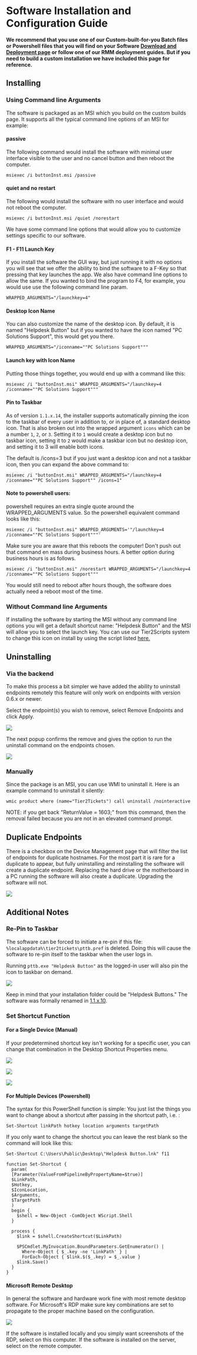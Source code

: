 # Software Installation and Configuration Guide

**We recommend that you use one of our Custom-built-for-you Batch files or Powershell files that you will find on your Software [Download and Deployment page](https://account.helpdeskbuttons.com/builds.php) or follow one of our RMM deployment guides. But if you need to build a custom installation we have included this page for reference.**

## Installing

### Using Command line Arguments

The software is packaged as an MSI which you build on the custom builds page. It supports all the typical command line options of an MSI for example:

#### passive

The following command would install the software with minimal user interface visible to the user and no cancel button and then reboot the computer.

```
msiexec /i buttonInst.msi /passive
```

#### quiet and no restart

The following would install the software with no user interface and would not reboot the computer.

```
msiexec /i buttonInst.msi /quiet /norestart
```

We have some command line options that would allow you to customize settings specific to our software.

#### F1 - F11 Launch Key

If you install the software the GUI way, but just running it with no options you will see that we offer the ability to bind the software to a F-Key so that pressing that key launches the app. We also have command line options to allow the same. If you wanted to bind the program to F4, for example, you would use use the following command line param.

```
WRAPPED_ARGUMENTS="/launchkey=4"
```

#### Desktop Icon Name

You can also customize the name of the desktop icon. By default, it is named "Helpdesk Button" but if you wanted to have the icon named "PC Solutions Support", this would get you there.

```
WRAPPED_ARGUMENTS="/iconname=""PC Solutions Support"""
```

#### Launch key with Icon Name

Putting those things together, you would end up with a command like this:

```
msiexec /i "buttonInst.msi" WRAPPED_ARGUMENTS="/launchkey=4 /iconname=""PC Solutions Support"""
```

#### Pin to Taskbar

As of version `1.1.x.14`, the installer supports automatically pinning the icon to the taskbar of every user in addition to, or in place of, a standard desktop icon. That is also broken out into the wrapped argument `icons` which can be a number `1`, `2`, or `3`. Setting it to `1` would create a desktop icon but no taskbar icon, setting it to `2` would make a taskbar icon but no desktop icon, and setting it to 3 will enable both icons.

The default is /icons=3 but if you just want a desktop icon and not a taskbar icon, then you can expand the above command to:

```
msiexec /i "buttonInst.msi" WRAPPED_ARGUMENTS="/launchkey=4 /iconname=""PC Solutions Support"" /icons=1"
```

#### **Note to powershell users**:

powershell requires an extra single quote around the WRAPPED_ARGUMENTS value. So the powershell equivalent command looks like this:

```
msiexec /i "buttonInst.msi" WRAPPED_ARGUMENTS='"/launchkey=4 /iconname=""PC Solutions Support"""'
```

Make sure you are aware that this reboots the computer! Don't push out that command en mass during business hours. A better option during business hours is as follows.

```
msiexec /i "buttonInst.msi" /norestart WRAPPED_ARGUMENTS="/launchkey=4 /iconname=""PC Solutions Support"""
```

You would still need to reboot after hours though, the software does actually need a reboot most of the time.

### Without Command line Arguments

If installing the software by starting the MSI without any command line options you will get a default shortcut name: "Helpdesk Button" and the MSI will allow you to select the launch key. You can use our Tier2Scripts system to change this icon on install by using the script listed [here.](https://docs.tier2tickets.com/content/customization/tier2scripts/#update-shortcut-icons-on-install)

## Uninstalling

### Via the backend

To make this process a bit simpler we have added the ability to uninstall endpoints remotely this feature will only work on endpoints with version 0.6.x or newer.

Select the endpoint(s) you wish to remove, select Remove Endpoints and click Apply.

![](images/remove1.png)

The next popup confirms the remove and gives the option to run the uninstall command on the endpoints chosen.

![](images/remove2.png)

### Manually

Since the package is an MSI, you can use WMI to uninstall it. Here is an example command to uninstall it silently:

`wmic product where (name="Tier2Tickets") call uninstall /nointeractive`

NOTE: if you get back "ReturnValue = 1603;" from this command, then the removal failed because you are not in an elevated command prompt.

## Duplicate Endpoints

There is a checkbox on the Device Management page that will filter the list of endpoints for duplicate hostnames. For the most part it is rare for a duplicate to appear, but fully uninstalling and reinstalling the software will create a duplicate endpoint. Replacing the hard drive or the motherboard in a PC running the software will also create a duplicate. Upgrading the software will not.

![](images/duplicate.png)

## Additional Notes

### Re-Pin to Taskbar

The software can be forced to initiate a re-pin if this file: `%localappdata%\tier2tickets\pttb.pref` is deleted. Doing this will cause the software to re-pin itself to the taskbar when the user logs in.

Running `pttb.exe "Helpdesk Button"` as the logged-in user will also pin the icon to taskbar on demand.

![](images/pttb.gif)

Keep in mind that your installation folder could be "Helpdesk Buttons." The software was formally renamed in [1.1.x.10](https://docs.tier2tickets.com/content/general/changelog/#x-10).

### Set Shortcut Function

#### For a Single Device (Manual)

If your predetermined shortcut key isn't working for a specific user, you can change that combination in the Desktop Shortcut Properties menu.

![](images/shortcut-change-menu.png)

![](images/shortcut-change-initial.png)

![](images/shortcut-change-final.png)

#### For Multiple Devices (Powershell)

The syntax for this PowerShell function is simple: You just list the things you want to change about a shortcut after passing in the shortcut path, i.e. :

`Set-Shortcut linkPath hotkey location arguments targetPath`

If you only want to change the shortcut you can leave the rest blank so the command will look like this:

`Set-Shortcut C:\Users\Public\Desktop\"Helpdesk Button.lnk" f11`

```
function Set-Shortcut {
  param(
  [Parameter(ValueFromPipelineByPropertyName=$true)]
  $LinkPath,
  $Hotkey,
  $IconLocation,
  $Arguments,
  $TargetPath
  )
  begin {
	$shell = New-Object -ComObject WScript.Shell
  }

  process {
	$link = $shell.CreateShortcut($LinkPath)

	$PSCmdlet.MyInvocation.BoundParameters.GetEnumerator() |
	  Where-Object { $_.key -ne 'LinkPath' } |
	  ForEach-Object { $link.$($_.key) = $_.value }
	$link.Save()
  }
}

```

#### Microsoft Remote Desktop

In general the software and hardware work fine with most remote desktop software. For Microsoft's RDP make sure key combinations are set to propagate to the proper machine based on the configuration.

![](images/rdp.png)

If the software is installed locally and you simply want screenshots of the RDP, select on this computer. If the software is installed on the server, select on the remote computer.
